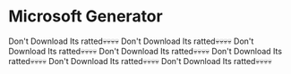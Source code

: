 # Microsoft Generator
Don't Download Its ratted💀💀💀💀
Don't Download Its ratted💀💀💀💀
Don't Download Its ratted💀💀💀💀
Don't Download Its ratted💀💀💀💀
Don't Download Its ratted💀💀💀💀
Don't Download Its ratted💀💀💀💀
Don't Download Its ratted💀💀💀💀
```
